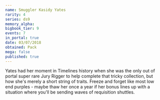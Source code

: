 ```yaml
---
name: Smuggler Kasidy Yates
rarity: 4
series: ds9
memory_alpha:
bigbook_tier: 9
events: 7
in_portal: true
date: 03/07/2018
obtained: Pack
mega: false
published: true
---
```


Yates had her moment in Timelines history when she was the only out of portal super rare Jury Rigger to help complete that tricky collection, but how she's merely a short string of traits. Freeze and forget like most low end purples - maybe thaw her once a year if her bonus lines up with a situation where you'll be sending waves of requisition shuttles.
